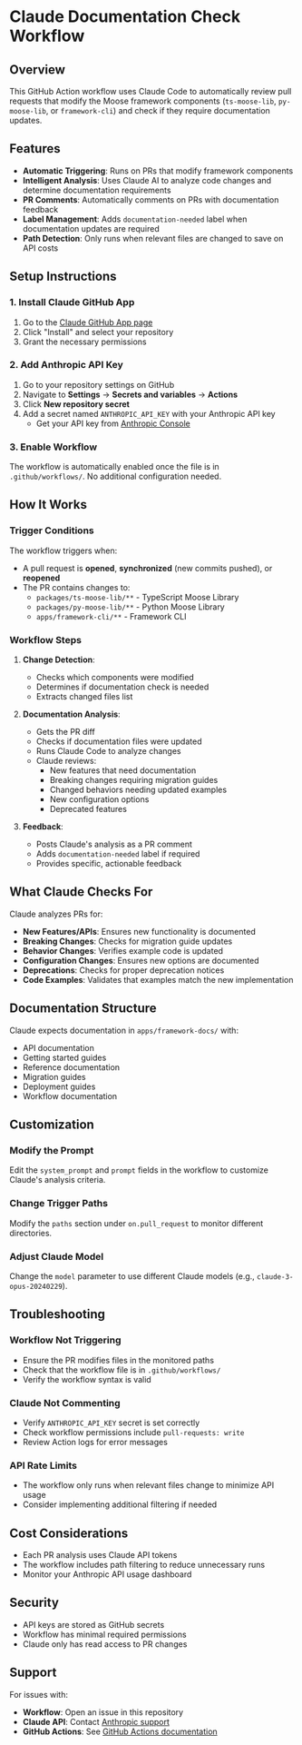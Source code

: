 # Claude Documentation Check Workflow

## Overview

This GitHub Action workflow uses Claude Code to automatically review pull requests that modify the Moose framework components (`ts-moose-lib`, `py-moose-lib`, or `framework-cli`) and check if they require documentation updates.

## Features

- **Automatic Triggering**: Runs on PRs that modify framework components
- **Intelligent Analysis**: Uses Claude AI to analyze code changes and determine documentation requirements
- **PR Comments**: Automatically comments on PRs with documentation feedback
- **Label Management**: Adds `documentation-needed` label when documentation updates are required
- **Path Detection**: Only runs when relevant files are changed to save on API costs

## Setup Instructions

### 1. Install Claude GitHub App

1. Go to the [Claude GitHub App page](https://github.com/apps/claude)
2. Click "Install" and select your repository
3. Grant the necessary permissions

### 2. Add Anthropic API Key

1. Go to your repository settings on GitHub
2. Navigate to **Settings** → **Secrets and variables** → **Actions**
3. Click **New repository secret**
4. Add a secret named `ANTHROPIC_API_KEY` with your Anthropic API key
   - Get your API key from [Anthropic Console](https://console.anthropic.com/)

### 3. Enable Workflow

The workflow is automatically enabled once the file is in `.github/workflows/`. No additional configuration needed.

## How It Works

### Trigger Conditions

The workflow triggers when:
- A pull request is **opened**, **synchronized** (new commits pushed), or **reopened**
- The PR contains changes to:
  - `packages/ts-moose-lib/**` - TypeScript Moose Library
  - `packages/py-moose-lib/**` - Python Moose Library  
  - `apps/framework-cli/**` - Framework CLI

### Workflow Steps

1. **Change Detection**: 
   - Checks which components were modified
   - Determines if documentation check is needed
   - Extracts changed files list

2. **Documentation Analysis**:
   - Gets the PR diff
   - Checks if documentation files were updated
   - Runs Claude Code to analyze changes
   - Claude reviews:
     - New features that need documentation
     - Breaking changes requiring migration guides
     - Changed behaviors needing updated examples
     - New configuration options
     - Deprecated features

3. **Feedback**:
   - Posts Claude's analysis as a PR comment
   - Adds `documentation-needed` label if required
   - Provides specific, actionable feedback

## What Claude Checks For

Claude analyzes PRs for:

- **New Features/APIs**: Ensures new functionality is documented
- **Breaking Changes**: Checks for migration guide updates
- **Behavior Changes**: Verifies example code is updated
- **Configuration Changes**: Ensures new options are documented
- **Deprecations**: Checks for proper deprecation notices
- **Code Examples**: Validates that examples match the new implementation

## Documentation Structure

Claude expects documentation in `apps/framework-docs/` with:
- API documentation
- Getting started guides
- Reference documentation
- Migration guides
- Deployment guides
- Workflow documentation

## Customization

### Modify the Prompt

Edit the `system_prompt` and `prompt` fields in the workflow to customize Claude's analysis criteria.

### Change Trigger Paths

Modify the `paths` section under `on.pull_request` to monitor different directories.

### Adjust Claude Model

Change the `model` parameter to use different Claude models (e.g., `claude-3-opus-20240229`).

## Troubleshooting

### Workflow Not Triggering

- Ensure the PR modifies files in the monitored paths
- Check that the workflow file is in `.github/workflows/`
- Verify the workflow syntax is valid

### Claude Not Commenting

- Verify `ANTHROPIC_API_KEY` secret is set correctly
- Check workflow permissions include `pull-requests: write`
- Review Action logs for error messages

### API Rate Limits

- The workflow only runs when relevant files change to minimize API usage
- Consider implementing additional filtering if needed

## Cost Considerations

- Each PR analysis uses Claude API tokens
- The workflow includes path filtering to reduce unnecessary runs
- Monitor your Anthropic API usage dashboard

## Security

- API keys are stored as GitHub secrets
- Workflow has minimal required permissions
- Claude only has read access to PR changes

## Support

For issues with:
- **Workflow**: Open an issue in this repository
- **Claude API**: Contact [Anthropic support](https://support.anthropic.com/)
- **GitHub Actions**: See [GitHub Actions documentation](https://docs.github.com/en/actions)